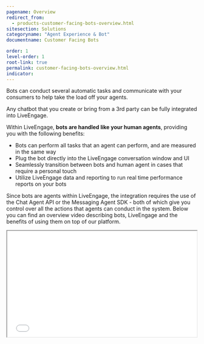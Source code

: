 ```yaml
---
pagename: Overview
redirect_from:
  - products-customer-facing-bots-overview.html
sitesection: Solutions
categoryname: "Agent Experience & Bot"
documentname: Customer Facing Bots

order: 1
level-order: 1
root-link: true
permalink: customer-facing-bots-overview.html
indicator:
---
```


Bots can conduct several automatic tasks and communicate with your consumers to help take the load off your agents.

Any chatbot that you create or bring from a 3rd party can be fully integrated into LiveEngage.

Within LiveEngage, **bots are handled like your human agents**, providing you with the following benefits:

* Bots can perform all tasks that an agent can perform, and are measured in the same way
* Plug the bot directly into the LiveEngage conversation window and UI
* Seamlessly transition between bots and human agent in cases that require a personal touch
* Utilize LiveEngage data and reporting to run real time performance reports on your bots

Since bots are agents within LiveEngage, the integration requires the use of the Chat Agent API or the Messaging Agent SDK - both of which give you control over all the actions that agents can conduct in the system. Below you can find an overview video describing bots, LiveEngage and the benefits of using them on top of our platform.


<iframe src="//players.brightcove.net/902047215001/default_default/index.html?videoId=5348329763001" height="280" width="500" allowfullscreen webkitallowfullscreen mozallowfullscreen></iframe>
